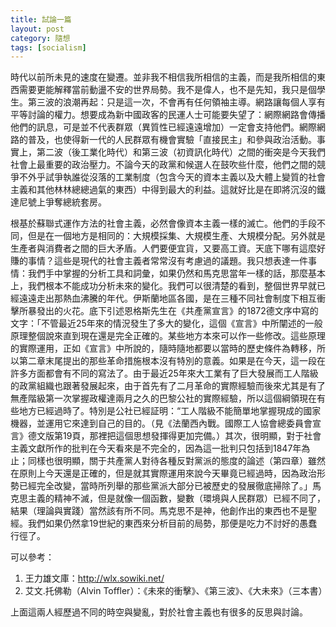 ```yaml
---
title: 試論一篇
layout: post
category: 隨想
tags: [socialism]
---
```

時代以前所未見的速度在變遷。並非我不相信我所相信的主義，而是我所相信的東西需要更能解釋當前動盪不安的世界局勢。我不是偉人，也不是先知，我只是個學生。第三波的浪潮再起：只是這一次，不會再有任何領袖主導。網路讓每個人享有平等討論的權力。想要成為新中國政客的民運人士可能要失望了：網際網路會傳播他們的訊息，可是並不代表群眾（異質性已經遠遠增加）一定會支持他們。網際網路的普及，也使得新一代的人民群眾有機會實驗「直接民主」和參與政治活動。事實上，第二波（後工業化時代）和第三波（初資訊化時代）之間的衝突是今天我們社會上最重要的政治壓力。不論今天的政黨和候選人在鼓吹些什麼，他們之間的競爭不外乎試爭執誰從沒落的工業制度（包含今天的資本主義以及大體上變質的社會主義和其他林林總總過氣的東西）中得到最大的利益。這就好比是在即將沉沒的鐵達尼號上爭奪總統套房。

根基於蘇聯式運作方法的社會主義，必然會像資本主義一樣的滅亡。他們的手段不同，但是在一個地方是相同的：大規模採集、大規模生產、大規模分配。另外就是生產者與消費者之間的巨大矛盾。人們要便宜貨，又要高工資。天底下哪有這麼好賺的事情？這些是現代的社會主義者常常沒有考慮過的議題。我只想表達一件事情：我們手中掌握的分析工具和詞彙，如果仍然和馬克思當年一樣的話，那麼基本上，我們根本不能成功分析未來的變化。我們可以很清楚的看到，整個世界早就已經遠遠走出那熱血沸騰的年代。伊斯蘭地區各國，是在三種不同社會制度下相互衝擊所暴發出的火花。底下引述恩格斯先生在《共產黨宣言》的1872德文序中寫的文字：「不管最近25年來的情況發生了多大的變化，這個《宣言》中所闡述的一般原理整個說來直到現在還是完全正確的。某些地方本來可以作一些修改。這些原理的實際運用，正如《宣言》中所說的，隨時隨地都要以當時的歷史條件為轉移，所以第二章末尾提出的那些革命措施根本沒有特別的意義。如果是在今天，這一段在許多方面都會有不同的寫法了。由于最近25年來大工業有了巨大發展而工人階級的政黨組織也跟著發展起來，由于首先有了二月革命的實際經驗而後來尤其是有了無產階級第一次掌握政權達兩月之久的巴黎公社的實際經驗，所以這個綱領現在有些地方已經過時了。特別是公社已經証明：“工人階級不能簡單地掌握現成的國家機器，並運用它來達到自己的目的。（見《法蘭西內戰。國際工人協會總委員會宣言》德文版第19頁，那裡把這個思想發揮得更加完備。）其次，很明顯，對于社會主義文獻所作的批判在今天看來是不完全的，因為這一批判只包括到1847年為止；同樣也很明顯，關于共產黨人對待各種反對黨派的態度的論述（第四章）雖然在原則上今天還是正確的，但是就其實際運用來說今天畢竟已經過時，因為政治形勢已經完全改變，當時所列舉的那些黨派大部分已被歷史的發展徹底掃除了。」馬克思主義的精神不滅，但是就像一個函數，變數（環境與人民群眾）已經不同了，結果（理論與實踐）當然該有所不同。馬克思不是神，他創作出的東西也不是聖經。我們如果仍然拿19世紀的東西來分析目前的局勢，那便是吃力不討好的愚蠢行徑了。

可以參考：

1. 王力雄文庫：http://wlx.sowiki.net/
2. 艾文.托佛勒（Alvin Toffler）：《未來的衝擊》、《第三波》、《大未來》（三本書）

上面這兩人經歷過不同的時空與變亂，對於社會主義也有很多的反思與討論。

